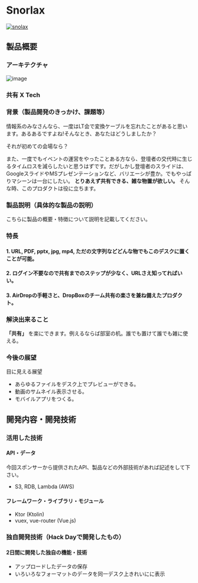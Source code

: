 # Snorlax


[![snolax](https://imgur.com/ATugF3b)](https://youtu.be/vliCovsp6Vc)



## 製品概要

### アーキテクチャ
![image](https://i.gyazo.com/e3d43dbd8ec0ef1169eabcf00c2324eb.png)

### 共有 X Tech

### 背景（製品開発のきっかけ、課題等）

情報系のみなさんなら、一度はLT会で変換ケーブルを忘れたことがあると思います。あるあるですよね!そんなとき、あなたはどうしましたか？

それが初めての会場なら？ 

また、一度でもイベントの運営をやったことある方なら、登壇者の交代時に生じるタイムロスを減らしたいと思うはずです。だがしかし登壇者のスライドは、GoogleスライドやMSプレゼンテーションなど、バリエーシが豊か。でもやっぱりマシーンは一台にしたい。 **とりあえず共有できる、雑な物置が欲しい。** そんな時、このプロダクトは役に立ちます。

### 製品説明（具体的な製品の説明）
こちらに製品の概要・特徴について説明を記載してください。

### 特長

#### 1. URL, PDF, pptx, jpg, mp4, ただの文字列などどんな物でもこのデスクに置くことが可能。

#### 2. ログイン不要なので共有までのステップが少なく、URLさえ知ってればいい。

#### 3. AirDropの手軽さと、DropBoxのチーム共有の楽さを兼ね備えたプロダクト。

### 解決出来ること
 **「共有」** を楽にできます。例えるならば部室の机。誰でも置けて誰でも雑に使える。

### 今後の展望
目に見える展望
- あらゆるファイルをデスク上でプレビューができる。
- 動画のサムネイル表示させる。
- モバイルアプリをつくる。


## 開発内容・開発技術
### 活用した技術
#### API・データ
今回スポンサーから提供されたAPI、製品などの外部技術があれば記述をして下さい。

* S3, RDB, Lambda (AWS)

#### フレームワーク・ライブラリ・モジュール
* Ktor (Ktolin)
* vuex, vue-router (Vue.js)


### 独自開発技術（Hack Dayで開発したもの）
#### 2日間に開発した独自の機能・技術
* アップロードしたデータの保存
* いろいろなフォーマットのデータを同一デスク上きれいにに表示
